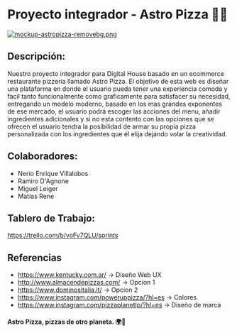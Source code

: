 # Proyecto integrador - Astro Pizza 🍕🚀

[![mockup-astropizza-removebg.png](https://i.postimg.cc/43sw1f6F/mockup-astropizza-removebg.png)](https://postimg.cc/cvkQxN5Q)

## Descripción:

Nuestro proyecto integrador para Digital House basado en un ecommerce restaurante pizzeria llamado Astro Pizza. El objetivo de esta web es diseñar una plataforma en donde el usuario pueda tener una experiencia comoda y facil tanto funcionalmente como graficamente para satisfacer su necesidad, entregando un modelo moderno, basado en los mas grandes exponentes de ese mercado, el usuario podrá escoger las acciones del menu, añadir ingredientes adicionales y si no esta contento con las opciones que se ofrecen el usuario tendra la posibilidad de armar su propia pizza personalizada con los ingredientes que él elija dejando volar la creatividad.

## Colaboradores: 

* Nerio Enrique Villalobos
* Ramiro D'Agnone
* Miguel Leiger
* Matias Rene

## Tablero de Trabajo: 

https://trello.com/b/voFv7QLU/sprints

## Referencias

* https://www.kentucky.com.ar/ -> Diseño Web UX <br>
* http://www.almacendepizzas.com/ -> Opcion 1 <br>
* https://www.dominositalia.it/ -> Opcion 2<br>
* https://www.instagram.com/poweruppizza/?hl=es -> Colores <br>
* https://www.instagram.com/pizzaplanetlp/?hl=es -> Diseño de marca <br>


#### Astro Pizza, pizzas de otro planeta. 🌍🚀

